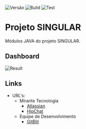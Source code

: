 ![Versão](https://img.shields.io/badge/version-0.1.0--SNAPSHOT-lightgrey.svg) ![Build](https://img.shields.io/badge/build-success-brightgreen.svg) ![Test](https://img.shields.io/badge/test-86%-yellow.svg)

# Projeto SINGULAR

Módulos JAVA do projeto SINGULAR.

## Dashboard

![Result](https://chart.googleapis.com/chart?chs=400x250&chd=t:4,0,25,0&cht=p&chl=failure%20%284%29|error%20%280%29|success%20%2825%29|skipped%20%280%29&chco=FF0000|DEBDDE|DEF3BD|FFC6A5&chtt=Unit%20Tests)

## Links

* URL's:
    * Mirante Tecnologia
        * [Atlassian](https://mirante.atlassian.net/secure/RapidBoard.jspa?rapidView=86&projectKey=MIR)
        * [HipChat](https://miranteteam.hipchat.com)
    * Equipe de Desenvolvimento
        * [GitBlit](http://10.0.0.22/summary/MIRANTE%2Fpeticoes.git)
